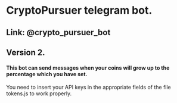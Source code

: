 # CryptoPursuer telegram bot.

## Link: @crypto_pursuer_bot

## Version 2.

#### This bot can send messages when your coins will grow up to the percentage which you have set.

You need to insert your API keys in the appropriate fields of the file tokens.js to work properly.
